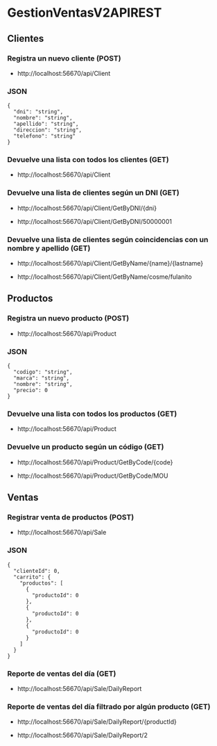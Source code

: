 # GestionVentasV2APIREST

## Clientes
### Registra un nuevo cliente (POST)
- http://localhost:56670/api/Client

### JSON
```
{
  "dni": "string",
  "nombre": "string",
  "apellido": "string",
  "direccion": "string",
  "telefono": "string"
}
```

### Devuelve una lista con todos los clientes (GET)
- http://localhost:56670/api/Client

### Devuelve una lista de clientes según un DNI (GET)
- http://localhost:56670/api/Client/GetByDNI/{dni}


- http://localhost:56670/api/Client/GetByDNI/50000001

### Devuelve una lista de clientes según coincidencias con un nombre y apellido (GET)
- http://localhost:56670/api/Client/GetByName/{name}/{lastname}


- http://localhost:56670/api/Client/GetByName/cosme/fulanito


## Productos
### Registra un nuevo producto (POST)
- http://localhost:56670/api/Product

### JSON
```
{
  "codigo": "string",
  "marca": "string",
  "nombre": "string",
  "precio": 0
}
```


### Devuelve una lista con todos los productos (GET)
- http://localhost:56670/api/Product


### Devuelve un producto según un código (GET)
- http://localhost:56670/api/Product/GetByCode/{code}


- http://localhost:56670/api/Product/GetByCode/MOU



## Ventas
### Registrar venta de productos (POST)
- http://localhost:56670/api/Sale

### JSON
```
{
  "clienteId": 0,
  "carrito": {
    "productos": [
      {
        "productoId": 0
      },
      {
        "productoId": 0
      },
      {
        "productoId": 0
      }
    ]
  }
}
```


### Reporte de ventas del día (GET)
- http://localhost:56670/api/Sale/DailyReport


### Reporte de ventas del día filtrado por algún producto (GET)
- http://localhost:56670/api/Sale/DailyReport/{productId}


- http://localhost:56670/api/Sale/DailyReport/2

